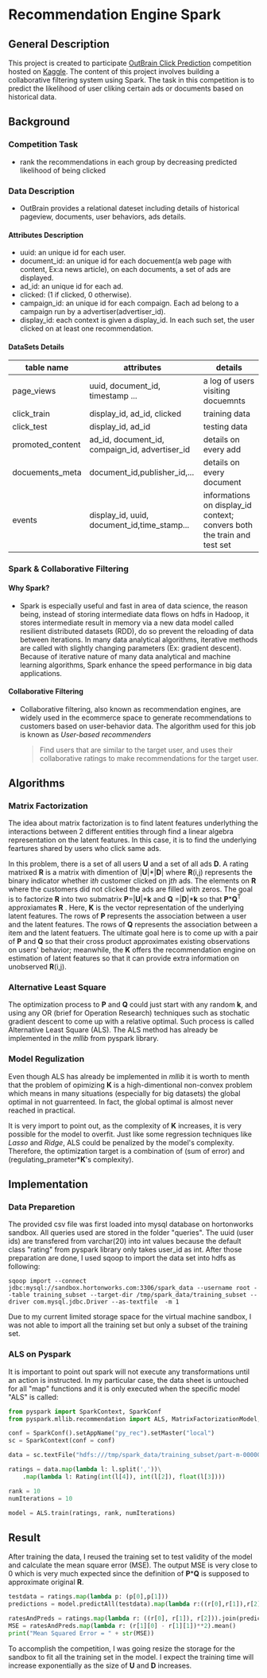 # Recommendation Engine Spark

## General Description
This project is created to participate [OutBrain Click Prediction](https://www.kaggle.com/c/outbrain-click-prediction) competition hosted on [Kaggle](http://www.kaggle.com/competitions). The content of this project involves building a collaborative filtering system using Spark. The task in this competition is to predict the likelihood of user cliking certain ads or documents based on historical data.

## Background
### Competition Task
* rank the recommendations in each group by decreasing predicted likelihood of being clicked

### Data Description
* OutBrain provides a relational dateset including details of historical pageview, documents, user behaviors, ads details. 

#### Attributes Description
* uuid: an unique id for each user.
* document_id: an unique id for each docuement(a web page with content, Ex:a news article), on each documents, a set of ads are displayed.
* ad_id: an unique id for each ad.
* clicked: (1 if clicked, 0 otherwise).
* campaign_id: an unique id for each compaign. Each ad belong to a campaign run by a advertiser(advertiser_id).
* display_id: each context is given a display_id. In each such set, the user clicked on at least one recommendation.

#### DataSets Details
|table name| attributes | details|
|----------|------------|--------|
|page_views|uuid, document_id, timestamp ...| a log of users visiting docuemnts|
|click_train| display_id, ad_id, clicked| training data |
|click_test| display_id, ad_id| testing data|
|promoted_content| ad_id, document_id, compaign_id, advertiser_id| details on every add|
|docuements_meta| document_id,publisher_id,...| details on every document|
|events| display_id, uuid, document_id,time_stamp...| informations on display_id context; convers both the train and test set|

### Spark & Collaborative Filtering
#### Why Spark?
* Spark is especially useful and fast in area of data science, the reason being, instead of storing intermediate data flows on hdfs in Hadoop, it stores intermediate result in memory via a new data model called resilient distributed datasets (RDD), do so prevent the reloading of data between iterations. In many data analytical algorithms, iterative methods are called with slightly changing parameters (Ex: gradient descent). Because of iterative nature of many data analytical and machine learning algorithms, Spark enhance the speed performance in big data applications.

#### Collaborative Filtering
* Collaborative filtering, also known as recommendation engines, are widely used in the ecommerce space to generate recommendations to customers based on user-behavior data. The algorithm used for this job is known as *User-based recommenders*

	> Find users that are similar to the target user, and uses their collaborative ratings to make recommendations for the target user.




## Algorithms
### Matrix Factorization
The idea about matrix factorization is to find latent features underlything the interactions between 2 different entities through find a linear algebra representation on the latent features. In this case, it is to find the underlying feartures shared by users who click same ads. 

In this problem, there is a set of all users **U** and a set of all ads **D**. A rating matrixed **R** is a matrix with dimention of |**U**|\*|**D**| where **R**(i,j) represents the binary indicator whether i*th* customer clicked on j*th* ads. The elements on **R** where the customers did not clicked the ads are filled with zeros. The goal is to factorize **R** into two submatrix **P**=|**U**|\***k** and **Q** =|**D**|\***k** so that **P**\***Q**<sup>T</sup> approxiamates **R** . Here, **K** is the vector representation of the underlying latent features. The rows of **P** represents the association between a user and the latent features. The rows of **Q** represents the association between a item and the latent featuers. The ultimate goal here is to come up with a pair of **P** and **Q** so that their cross product approximates existing observations on users' behavior; meanwhile, the **K** offers the recommendation engine on estimation of latent features so that it can provide extra information on unobserved **R**(i,j).

### Alternative Least Square
The optimization process to **P** and **Q** could just start with any random **k**, and using any OR (brief for Operation Research) techniques such as stochatic gradient descent to come up with a relative optimal. Such process is called Alternative Least Square (ALS). The ALS method has already be implemented in the *mllib* from pyspark library.

### Model Regulization
Even though ALS has already be implemented in *mllib* it is worth to menth that the problem of opimizing **K** is a high-dimentional non-convex problem which means in many situations (especially for big datasets) the global optimal in not guarrenteed. In fact, the global optimal is almost never reached in practical. 

It is very import to point out, as the complexity of **K** increases, it is very possible for the model to overfit. Just like some regression techniques like *Lasso* and *Ridge*, ALS could be penalized by the model's complexity. Therefore, the optimization target is a combination of (sum of error) and (regulating\_prameter\***K**'s complexity).



## Implementation
### Data Preparetion
The provided csv file was first loaded into mysql database on hortonworks sandbox. All queries used are stored in the folder "queries". The uuid (user ids) are transfered from varchar(20) into int values because the default class "rating" from pyspark library only takes user\_id as int. After those preparation are done, I used sqoop to import the data set into hdfs as following:  
```
sqoop import --connect jdbc:mysql://sandbox.hortonworks.com:3306/spark_data --username root --table training_subset --target-dir /tmp/spark_data/training_subset --driver com.mysql.jdbc.Driver --as-textfile  -m 1 
```
Due to my current limited storage space for the virtual machine sandbox, I was not able to import all the training set but only a subset of the training set.


### ALS on Pyspark
It is important to point out spark will not execute any transformations until an action is instructed. In my particular case, the data sheet is untouched for all "map" functions and it is only executed when the specific model "ALS" is called:
```python
from pyspark import SparkContext, SparkConf
from pyspark.mllib.recommendation import ALS, MatrixFactorizationModel, Rating

conf = SparkConf().setAppName("py_rec").setMaster("local")
sc = SparkContext(conf = conf)

data = sc.textFile("hdfs:///tmp/spark_data/training_subset/part-m-00000")

ratings = data.map(lambda l: l.split(','))\
    .map(lambda l: Rating(int(l[4]), int(l[2]), float(l[3])))

rank = 10
numIterations = 10

model = ALS.train(ratings, rank, numIterations)
```

## Result 
After training the data, I reused the training set to test validity of the model and calculate the mean square error (MSE). The output MSE is very close to 0 which is very much expected since the definition of **P**\***Q** is supposed to approximate original **R**. 
```python
testdata = ratings.map(lambda p: (p[0],p[1]))
predictions = model.predictAll(testdata).map(lambda r:((r[0],r[1]),r[2]))

ratesAndPreds = ratings.map(lambda r: ((r[0], r[1]), r[2])).join(predictions)
MSE = ratesAndPreds.map(lambda r: (r[1][0] - r[1][1])**2).mean()
print("Mean Squared Error = " + str(MSE))
``` 
To accomplish the competition, I was going resize the storage for the sandbox to fit all the training set in the model. I expect the training time will increase exponentially as the size of **U** and **D** increases. 
